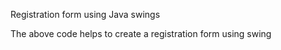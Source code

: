 Registration form using Java swings

The above code helps to create a registration form using swing
